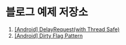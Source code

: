 # 블로그 예제 저장소

1. [[Android] DelayRequest(with Thread Safe)](https://dongsik93.github.io/til/2022/06/30/til-android-delayrequest-thread-safe/)
2. [[Android] Dirty Flag Pattern](https://dongsik93.github.io/2022/07/22/til-android-dirty-flag-pattern/)
